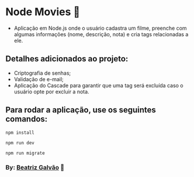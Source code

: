 # Node Movies 🎥

* Aplicação em Node.js onde o usuário cadastra um filme, preenche com algumas informações (nome, descrição, nota) e cria tags relacionadas a ele.

  
## Detalhes adicionados ao projeto:
- Criptografia de senhas;
- Validação de e-mail;
- Aplicação do Cascade para garantir que uma tag será excluída caso o usuário opte por excluir a nota.


## Para rodar a aplicação, use os seguintes comandos:

```
npm install

npm run dev

npm run migrate
```

### By: [Beatriz Galvão](https://www.linkedin.com/in/beatriz-galmed/) 🖤
